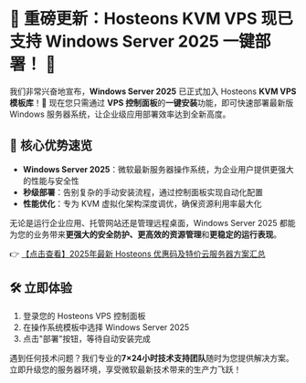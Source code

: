 # 🚀 重磅更新：Hosteons KVM VPS 现已支持 Windows Server 2025 一键部署！ 🎉

我们非常兴奋地宣布，**Windows Server 2025** 已正式加入 Hosteons **KVM VPS 模板库**！🎊 现在您只需通过 **VPS 控制面板**的**一键安装**功能，即可快速部署最新版 Windows 服务器系统，让企业级应用部署效率达到全新高度。

## 🔹 核心优势速览

- **Windows Server 2025**：微软最新服务器操作系统，为企业用户提供更强大的性能与安全性
- **秒级部署**：告别复杂的手动安装流程，通过控制面板实现自动化配置
- **性能优化**：专为 KVM 虚拟化架构深度调优，确保资源利用率最大化

无论是运行企业应用、托管网站还是管理远程桌面，Windows Server 2025 都能为您的业务带来**更强大的安全防护、更高效的资源管理**和**更稳定的运行表现**。

👉 [【点击查看】2025年最新 Hosteons 优惠码及特价云服务器方案汇总](https://bit.ly/hosteons)

## 🛠️ 立即体验

1. 登录您的 Hosteons VPS 控制面板
2. 在操作系统模板中选择 Windows Server 2025
3. 点击"部署"按钮，等待自动安装完成

遇到任何技术问题？我们专业的**7×24小时技术支持团队**随时为您提供解决方案。立即升级您的服务器环境，享受微软最新技术带来的生产力飞跃！